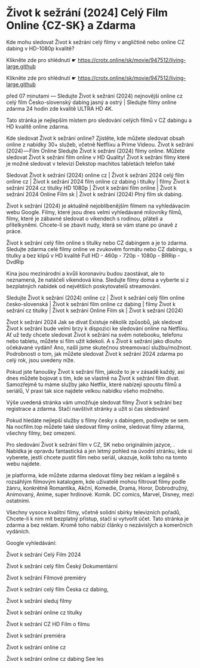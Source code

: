 # Život k sežrání (2024] Celý Film Online {CZ-SK} a Zdarma


Kde mohu sledovat Život k sežrání celý filmy v angličtině nebo online CZ dabing v HD-1080p kvalitě?

 

 

 

Klikněte zde pro shlédnutí ☛ https://crotx.online/sk/movie/947512/living-large.github

Klikněte zde pro shlédnutí ☛ https://crotx.online/sk/movie/947512/living-large.github

 

 

 

před 07 minutami — Sledujte Život k sežrání (2024) nejnovější online cz celý film Česko-slovenský dabing jasný a ostrý | Sledujte filmy online zdarma 24 hodin zde kvalitě ULTRA HD 4K.


Tato stránka je nejlepším místem pro sledování celých filmů v CZ dabingu a HD kvalitě online zdarma.


Kde sledovat Život k sežrání online? Zjistěte, kde můžete sledovat obsah online z nabídky 30+ služeb, včetně Netflixu a Prime Videou. Život k sežrání (2024) — Film Online Sledujte Život k sežrání (2024) filmy online. Můžete sledovat Život k sežrání film online v HD Quality! Život k sežrání filmy které je možné sledovat v televizi Dekstop machitos tabletách telefon také


Sledovat Život k sežrání (2024) online cz | Život k sežrání 2024 celý film online cz | Život k sežrání 2024 film online cz dabing i titulky | filmy Život k sežrání 2024 cz titulky HD 1080p | Život k sežrání film online | Život k sežrání 2024 Online Film sk | Život k sežrání (2024) Plný film sk dabing.


Život k sežrání (2024) je aktuálně nejoblíbenějším filmem na vyhledávacím webu Google. Filmy, které jsou dnes velmi vyhledávané milovníky filmů, filmy, které je zábavné sledovat o víkendech s rodinou, přáteli a přítelkyněmi. Chcete-li se zbavit nudy, která se vám stane po únavě z práce.


Život k sežrání celý film online s titulky nebo CZ dabingem a je to zdarma. Sledujte zdarma celé filmy online ve zvukovém formátu nebo CZ dabingu, s titulky a bez klipů v HD kvalitě Full HD - 460p - 720p - 1080p - BRRip - DvdRip


Kina jsou mezinárodní a kvůli koronaviru budou zaostávat, ale to neznamená, že natáčeli víkendová kina. Sledujte filmy doma a vyberte si z bezplatných nabídek od největších poskytovatelů streamování.


Sledujte Život k sežrání (2024) online cz | Život k sežrání celý film online česko-slovenská | Život k sežrání film online cz dabing | filmy Život k sežrání cz titulky | Život k sežrání Online Film sk | Život k sežrání (2024)


Život k sežrání 2024 Jak se dívat Existuje několik způsobů, jak sledovat Život k sežrání bude velmi brzy k dispozici ke sledování online na Netflixu. Ať už tedy chcete sledovat Život k sežrání na svém notebooku, telefonu nebo tabletu, můžete si film užít kdekoli. A s Život k sežrání jako dlouho očekávané vydání! Ano, našli jsme skutečnou streamovací službu/možnost. Podrobnosti o tom, jak můžete sledovat Život k sežrání 2024 zdarma po celý rok, jsou uvedeny níže.

Pokud jste fanoušky Život k sežrání film, jakože to je v zásadě každý, asi dnes můžete bojovat s tím, kde se vlastně na Život k sežrání film dívat. Samozřejmě tu máme služby jako Netflix, které nabízejí spoustu filmů a seriálů, V praxi tak sice najdete velkou nabídku všeho možného.


Výše uvedená stránka vám umožňuje sledovat filmy Život k sežrání bez registrace a zdarma. Stačí navštívit stránky a užít si čas sledování!


Pokud hledáte nejlepší služby s filmy česky s dabingem, podívejte se sem. Na nocfilm.top můžete také sledovat filmy online, sledovat filmy zdarma, všechny filmy, bez omezení.


Pro sledování Život k sežrání film v CZ, SK nebo originálním jazyce, . Nabídka je opravdu fantastická a jen letmý pohled na úvodní stránku, kde si vyberete, jestli chcete pustit film nebo seriál, ukazuje, kolik toho na tomto webu najdete.


je platforma, kde můžete zdarma sledovat filmy bez reklam a legálně s rozsáhlým filmovým katalogem, kde uživatelé mohou filtrovat filmy podle žánru, konkrétně Romantika, Akční, Komedie, Drama, Horor, Dobrodružný, Animovaný, Anime, super hrdinové. Komik. DC comics, Marvel, Disney, mezi ostatními.


Všechny vysoce kvalitní filmy, včetně solidní sbírky televizních pořadů, Chcete-li k nim mít bezplatný přístup, stačí si vytvořit účet. Tato stránka je zdarma a bez reklam. Kromě toho nabízí články o nezávislých a komerčních vydáních.


Google vyhledávání:

Život k sežrání Celý Film 2024

Život k sežrání celý film Český Dokumentární

Život k sežrání Filmové premiéry

Život k sežrání celý film Česka cz dabing,

Život k sežrání sleduj filmy

Život k sežrání online cz titulky

Život k sežrání CZ HD Film o filmu

Život k sežrání premiéra

Život k sežrání online cz

Život k sežrání online cz dabing See les
